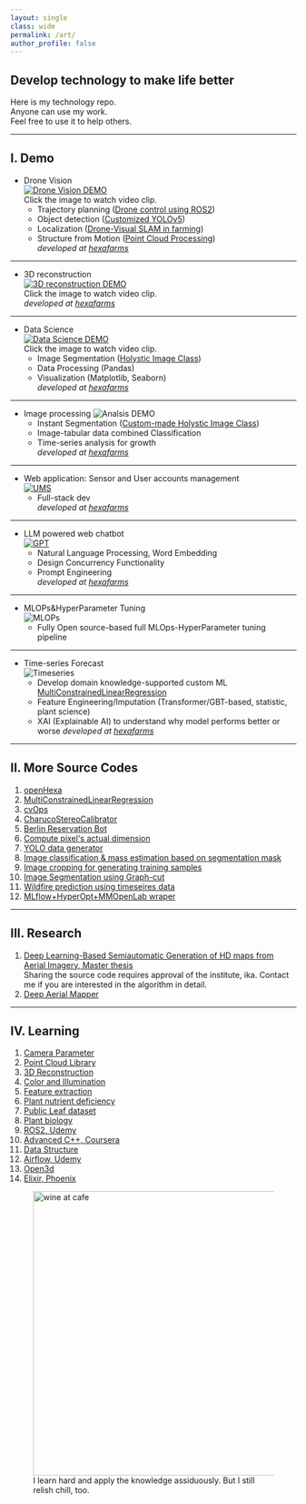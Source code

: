 ```yaml
---
layout: single
class: wide
permalink: /art/
author_profile: false
---
```


## Develop technology to make life better
Here is my technology repo. \
Anyone can use my work. \
Feel free to use it to help others.

---

## I. Demo 
- Drone Vision \
[![Drone Vision DEMO](..\img\demo_video.PNG)](https://youtu.be/AqAXgcsjH5k "CV Demo") \
Click the image to watch video clip. 
  - Trajectory planning ([Drone control using ROS2](https://github.com/ccomkhj/tello_ros_drone))
  - Object detection ([Customized YOLOv5](https://github.com/HexaFarms/yolov5))
  - Localization ([Drone-Visual SLAM in farming](https://github.com/ccomkhj/ORB_SLAM3))
  - Structure from Motion ([Point Cloud Processing](https://github.com/ccomkhj/PCL_Plants)) \
<i>developed at [hexafarms](https://www.hexafarms.com)</i>

---

- 3D reconstruction \
[![3D reconstruction DEMO](..\img\reconstruction.PNG)](https://youtu.be/Ypbvzz4kERU "3D Reconstruction Demo") \
Click the image to watch video clip. \
<i>developed at [hexafarms](https://www.hexafarms.com)</i>

---

- Data Science \
[![Data Science DEMO](..\img\DataScience.png)](https://www.youtube.com/watch?v=0BWNJPVAx4I/ "DataScience Demo") \
Click the image to watch video clip. 
  - Image Segmentation ([Holystic Image Class](https://github.com/HexaFarms/openHexa))
  - Data Processing (Pandas)
  - Visualization (Matplotlib, Seaborn) \
<i>developed at [hexafarms](https://www.hexafarms.com)</i>

---

- Image processing
![Analsis DEMO](..\img\plant_analysis.gif)
  - Instant Segmentation ([Custom-made Holystic Image Class](https://github.com/HexaFarms/openHexa))
  - Image-tabular data combined Classification 
  - Time-series analysis for growth \
<i>developed at [hexafarms](https://www.hexafarms.com)</i>

---

- Web application: Sensor and User accounts management \
[![UMS](..\img\ums.png)](https://ums.hexafarms.com "User Management System") 
  - Full-stack dev \
<i>developed at [hexafarms](https://www.hexafarms.com)</i>

---

- LLM powered web chatbot \
[![GPT](..\img\hexaGPT.png)](https://www.youtube.com/watch?v=DuGfEOmKQTc "plant-specialized GPT") 
  - Natural Language Processing, Word Embedding
  - Design Concurrency Functionality
  - Prompt Engineering \
<i>developed at [hexafarms](https://www.hexafarms.com)</i>

---

- MLOPs&HyperParameter Tuning \
![MLOPs](..\img\mlflow.png)
  - Fully Open source-based full MLOps-HyperParameter tuning pipeline

---

- Time-series Forecast \
![Timeseries](..\img\tsforecast.gif)
  - Develop domain knowledge-supported custom ML [MultiConstrainedLinearRegression](https://github.com/ccomkhj/constrained-linear-regression) 
  - Feature Engineering/Imputation (Transformer/GBT-based, statistic, plant science) 
  - XAI (Explainable AI) to understand why model performs better or worse
<i>developed at [hexafarms](https://www.hexafarms.com)</i>

---

## II. More Source Codes

1. [openHexa](https://github.com/HexaFarms/openHexa)
2. [MultiConstrainedLinearRegression](https://github.com/ccomkhj/constrained-linear-regression) 
3. [cvOps](https://github.com/ccomkhj/cvOps)
4. [CharucoStereoCalibrator](https://github.com/ccomkhj/Charuco_Stereo_Calibrator)
5. [Berlin Reservation Bot](https://github.com/ccomkhj/berlin-auslaenderbehorde-termin-bot)
6. [Compute pixel's actual dimension](https://github.com/ccomkhj/Pixel_Area)
7. [YOLO data generator](https://github.com/ccomkhj/YOLO_data_generator)
8. [Image classification & mass estimation based on segmentation mask](https://github.com/ccomkhj/classify_seg_mask)
9. [Image cropping for generating training samples](https://github.com/ccomkhj/crop_generator)
10. [Image Segmentation using Graph-cut](https://github.com/HexaFarms/GraphCut)
11. [Wildfire prediction using timeseires data](https://github.com/ccomkhj/Spot-Challenge-Wildfires)
12. [MLflow+HyperOpt+MMOpenLab wraper](https://github.com/ccomkhj/hyperoptmm/)

---

## III. Research
1. [Deep Learning-Based Semiautomatic Generation of HD maps from Aerial Imagery, Master thesis ](https://drive.google.com/file/d/1q3pC5JXqJ754aHP2aQnkhm1GepznGFO5/view?usp=sharing) \
Sharing the source code requires approval of the institute, ika. Contact me if you are interested in the algorithm in detail.
2. [Deep Aerial Mapper](https://www.arxiv.org/abs/2410.00769)

---

## IV. Learning

1. [Camera Parameter](https://zesty-diagnostic-d99.notion.site/Camera-parameters-3d92a1adcfed4db5ac78ce2c3920dbbc)
2. [Point Cloud Library](https://zesty-diagnostic-d99.notion.site/Point-Cloud-Library-82907376be92423da826b1efb5fd979d)
3. [3D Reconstruction](https://zesty-diagnostic-d99.notion.site/Method-of-3D-surface-reconstruction-SfM-33f7b026881b4492886607881cf4ebff)
4. [Color and Illumination](https://zesty-diagnostic-d99.notion.site/Colour-and-illumination-19881d5dc00a435aa7309b6387239685)
5. [Feature extraction](https://zesty-diagnostic-d99.notion.site/Feature-Extraction-in-Image-12a0518e242d43048087237ad4e3b564)
6. [Plant nutrient deficiency](https://zesty-diagnostic-d99.notion.site/Plant-Nutrition-Deficiency-6210108fcc1447ff88972e0cb198ebd9)
7. [Public Leaf dataset](https://zesty-diagnostic-d99.notion.site/Leaf-Dataset-ae1be0ffaae0405aae4c72002b198f00)
8. [Plant biology](https://zesty-diagnostic-d99.notion.site/Plant-Biology-9e152090427b49aa873526572010da81) 
9. [ROS2, Udemy](https://zesty-diagnostic-d99.notion.site/ROS2-Udemy-845ca132939748ea89f6faef66462ef7)
10. [Advanced C++, Coursera](https://zesty-diagnostic-d99.notion.site/Advanced-C-Coursera-9e41832c0cad4c549970ce9231b1155f)
11. [Data Structure](https://zesty-diagnostic-d99.notion.site/Data-Structure-d83e758cf5af4d88a251c56bf725987c)
12. [Airflow, Udemy](https://zesty-diagnostic-d99.notion.site/Apache-Airflow-204dce0a034c43559ed4f73863128de2)
13. [Open3d](https://zesty-diagnostic-d99.notion.site/Open3D-9f366a54e9354893a1a3955107960b9d)
14. [Elixir, Phoenix](https://zesty-diagnostic-d99.notion.site/Elixir-1a41eb484826417ab1975339abc1d3a1)


<figure>
    <img src="..\img\drinking_wine.png"  alt="wine at cafe" width="500" height="500">
    <figcaption>I learn hard and apply the knowledge assiduously. But I still relish chill, too.</figcaption>
</figure>